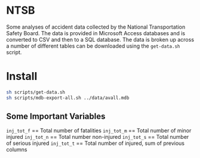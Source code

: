# NTSB

Some analyses of accident data collected by the National Transportation Safety Board. The data is provided in Microsoft Access databases and is converted to CSV and then to a SQL database. The data is broken up across a number of different tables can be downloaded using the `get-data.sh` script.

# Install

```sh
sh scripts/get-data.sh
sh scripts/mdb-export-all.sh ../data/avall.mdb
```

## Some Important Variables

`inj_tot_f` == Total number of fatalities
`inj_tot_m` == Total number of minor injured
`inj_tot_n` == Total number non-injured
`inj_tot_s` == Total number of serious injured
`inj_tot_t` == Total number of injured, sum of previous columns